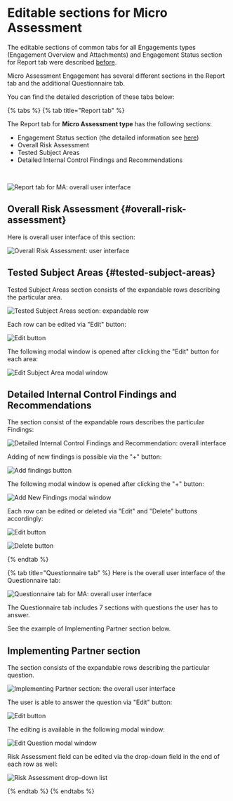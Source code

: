 # Editable sections for Micro Assessment

The editable sections of common tabs for all Engagements types \(Engagement Overview and Attachments\) and Engagement Status section for Report tab were described [before](../editable-tabs-for-all-engagements-types.md).

Micro Assessment Engagement has several different sections in the Report tab and the additional Questionnaire tab. 

You can find the detailed description of these tabs below:

{% tabs %}
{% tab title="Report tab" %}
  
The Report tab for **Micro Assessment type** has the following sections:

* Engagement Status section \(the detailed information see [here](https://new-company.gitbook.io/financial-assurance-module-documentation/~/edit/drafts/-LKaWK99qUYrh74gxVNi/product-end-user-documentation/engagements/edit-by-auditor/editable-tabs-for-all-engagements-types)\)
* Overall Risk Assessment
* Tested Subject Areas
* Detailed Internal Control Findings and Recommendations

​

![Report tab for MA: overall user interface](https://blobscdn.gitbook.com/v0/b/gitbook-28427.appspot.com/o/assets%2F-LJxF2RKg63Q700gpAQ8%2F-LKaWKDkPJAjRqVYilvP%2F-LKaYSaEDieEh4YOY7f-%2F62.png?alt=media&token=643f9794-f14b-47a8-8c7b-da8b71f02d33)

## Overall Risk Assessment {#overall-risk-assessment}

Here is overall user interface of this section:​

![Overall Risk Assessment: user interface](https://blobscdn.gitbook.com/v0/b/gitbook-28427.appspot.com/o/assets%2F-LJxF2RKg63Q700gpAQ8%2F-LKaWKDkPJAjRqVYilvP%2F-LKaXX19WCMVmeBU9VZK%2F63.png?alt=media&token=c457f771-5ea8-46ca-bc2d-914a1b0a9f65)

## Tested Subject Areas {#tested-subject-areas}

Tested Subject Areas section consists of the expandable rows describing the particular area.​

![Tested Subject Areas section: expandable row](https://blobscdn.gitbook.com/v0/b/gitbook-28427.appspot.com/o/assets%2F-LJxF2RKg63Q700gpAQ8%2F-LKaWKDkPJAjRqVYilvP%2F-LKaYsznRzLXoZTk_yP-%2F65.png?alt=media&token=270f1f3a-99f8-40d6-b39e-81a46f3f9397)

Each row can be edited via "Edit" button:

![Edit button](../../../../.gitbook/assets/68.png)

 The following modal window is opened after clicking the "Edit" button for each area:

![Edit Subject Area modal window](../../../../.gitbook/assets/69.png)

## Detailed Internal Control Findings and Recommendations

The section consist of the expandable rows describes the particular Findings:

![Detailed Internal Control Findings and Recommendation: overall interface](../../../../.gitbook/assets/67.png)

Adding of new findings is possible via the "+" button:

![Add findings button](../../../../.gitbook/assets/71.png)

The following modal window is opened after clicking the "+" button:

![Add New Findings modal window](../../../../.gitbook/assets/72.png)

Each row can be edited or deleted via "Edit" and "Delete" buttons accordingly:

![Edit button](../../../../.gitbook/assets/73.png)

![Delete button](../../../../.gitbook/assets/74.png)

  


  


  
{% endtab %}

{% tab title="Questionnaire tab" %}
Here is the overall user interface of the Questionnaire tab:

![Questionnaire tab for MA: overall user interface](../../../../.gitbook/assets/75.png)

The Questionnaire tab includes 7 sections with questions the user has to answer. 

See the example of  Implementing Partner section below. 

## **Implementing Partner section** 

The section consists of the expandable rows describing the particular question.

![Implementing Partner section: the overall user interface](../../../../.gitbook/assets/26.png)

The user is able to answer the question via "Edit" button: 

![Edit button](../../../../.gitbook/assets/27%20%281%29.png)

The editing is available in the following modal window:

![Edit Question modal window](../../../../.gitbook/assets/77.png)

  
Risk Assessment field can be edited via the drop-down field in the end of each row as well:

![Risk Assessment drop-down list](../../../../.gitbook/assets/80.png)

  
{% endtab %}
{% endtabs %}



  


